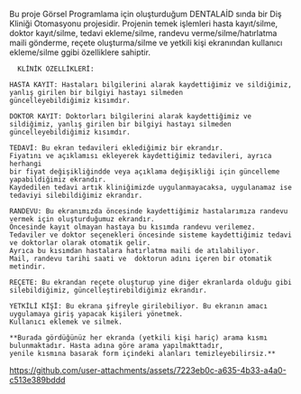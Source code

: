 Bu proje Görsel Programlama için oluşturduğum DENTALAİD sında bir Diş Kliniği Otomasyonu projesidir.
Projenin temek işlemleri hasta kayıt/silme, doktor kayıt/silme, tedavi ekleme/silme, randevu verme/silme/hatırlatma maili gönderme, reçete oluşturma/silme ve yetkili kişi ekranından kullanıcı ekleme/silme ggibi özelliklere sahiptir.


      KLİNİK ÖZELLİKLERİ:      

    HASTA KAYIT: Hastaları bilgilerini alarak kaydettiğimiz ve sildiğimiz, yanlış girilen bir bilgiyi hastayı silmeden
    güncelleyebildiğimiz kısımdır.
  
    DOKTOR KAYIT: Doktorları bilgilerini alarak kaydettiğimiz ve sildiğimiz, yanlış girilen bir bilgiyi hastayı silmeden
    güncelleyebildiğimiz kısımdır.
  
    TEDAVİ: Bu ekran tedavileri eklediğimiz bir ekrandır. 
    Fiyatını ve açıklamısı ekleyerek kaydettiğimiz tedavileri, ayrıca herhangi 
    bir fiyat değişikliğindde veya açıklama değişikliği için güncelleme yapabildiğimiz ekrandır.
    Kaydedilen tedavi artık kliniğimizde uygulanmayacaksa, uygulanamaz ise tedaviyi silebildiğimiz ekrandır.
    
    RANDEVU: Bu ekranımızda öncesinde kaydettiğimiz hastalarımıza randevu vermek için oluşturduğumuz ekrandır.
    Öncesinde kayıt olmayan hastaya bu kısımda randevu verilemez. 
    Tedaviler ve doktor seçenekleri öncesinde sisteme kaydettiğimiz tedavi ve doktorlar olarak otomatik gelir. 
    Ayrıca bu kısımdan hastalara hatırlatma maili de atılabiliyor. 
    Mail, randevu tarihi saati ve  doktorun adını içeren bir otomatik metindir.

    REÇETE: Bu ekrandan reçete oluşturup yine diğer ekranlarda olduğu gibi silebildiğimiz, güncelleştirebildiğimiz ekrandır.

    YETKİLİ KİŞİ: Bu ekrana şifreyle girilebiliyor. Bu ekranın amacı uygulamaya giriş yapacak kişileri yönetmek.
    Kullanıcı eklemek ve silmek.
    
    **Burada gördüğünüz her ekranda (yetkili kişi hariç) arama kısmı bulunmaktadır. Hasta adına göre arama yapılmakttadır,
    yenile kısmına basarak form içindeki alanları temizleyebilirsiz.**
    

  
  


https://github.com/user-attachments/assets/7223eb0c-a635-4b33-a4a0-c513e389bddd

